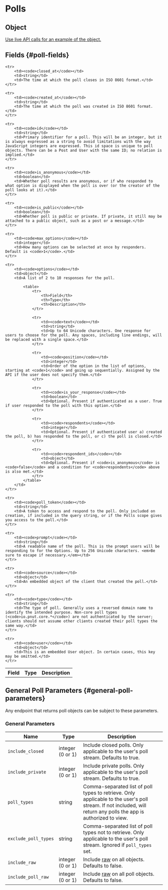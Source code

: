 # Polls


## Object

[Use live API calls for an example of the object.](/docs/api/resources/polls/lookup#get-polls-id)


## Fields {#poll-fields}

<table>
    <tr>
        <th>Field</th>
        <th>Type</th>
        <th>Description</th>
    </tr>

    <tr>
        <td><code>closed_at</code></td>
        <td>string</td>
        <td>The time at which the poll closes in ISO 8601 format.</td>
    </tr>

    <tr>
        <td><code>created_at</code></td>
        <td>string</td>
        <td>The time at which the poll was created in ISO 8601 format.</td>
    </tr>

    <tr>
        <td><code>id</code></td>
        <td>string</td>
        <td>Primary identifier for a poll. This will be an integer, but it is always expressed as a string to avoid limitations with the way JavaScript integers are expressed. This id space is unique to poll objects. There can be a Post and User with the same ID; no relation is implied.</td>
    </tr>

    <tr>
        <td><code>is_anonymous</code></td>
        <td>boolean</td>
        <td>Whether poll results are anonymous, or if who responded to what option is displayed when the poll is over (or the creator of the poll looks at it).</td>
    </tr>

    <tr>
        <td><code>is_public</code></td>
        <td>boolean</td>
        <td>Whether poll is public or private. If private, it still may be attached to a public object, such as a post or a message.</td>
    </tr>

    <tr>
        <td><code>max_options</code></td>
        <td>integer</td>
        <td>How many options can be selected at once by responders. Default is <code>1</code>.</td>
    </tr>

    <tr>
        <td><code>options</code></td>
        <td>object</td>
        <td>A list of 2 to 10 responses for the poll.

            <table>
                <tr>
                    <th>Field</th>
                    <th>Type</th>
                    <th>Description</th>
                </tr>

                <tr>
                    <td><code>text</code></td>
                    <td>string</td>
                    <td>Up to 64 Unicode characters. One response for users to choose for the poll. Any spaces, including line endings, will be replaced with a single space.</td>
                </tr>

                <tr>
                    <td><code>position</code></td>
                    <td>integer</td>
                    <td>Order of the option in the list of options, starting at <code>1</code> and going up sequentially. Assigned by the API if the user does not specify them.</td>
                </tr>

                <tr>
                    <td><code>is_your_response</code></td>
                    <td>boolean</td>
                    <td>Optional. Present if authenticated as a user. True if user responded to the poll with this option.</td>
                </tr>

                <tr>
                    <td><code>respondents</code></td>
                    <td>integer</td>
                    <td>Optional. Present if authenticated user a) created the poll, b) has responded to the poll, or c) the poll is closed.</td>
                </tr>

                <tr>
                    <td><code>respondent_ids</code></td>
                    <td>object</td>
                    <td>Optional. Present if <code>is_anonymous</code> is <code>false</code> and a condition for <code>respondents</code> above is also met.</td>
                </tr>
            </table>
        </td>
    </tr>

    <tr>
        <td><code>poll_token</code></td>
        <td>string</td>
        <td>A token to access and respond to the poll. Only included on creation, if included in the query string, or if the Polls scope gives you access to the poll.</td>
    </tr>

    <tr>
        <td><code>prompt</code></td>
        <td>string</td>
        <td>A readable name of the poll. This is the prompt users will be responding to for the Options. Up to 256 Unicode characters. <em>Be sure to escape if necessary.</em></td>
    </tr>

    <tr>
        <td><code>source</code></td>
        <td>object</td>
        <td>An embedded object of the client that created the poll.</td>
    </tr>

    <tr>
        <td><code>type</code></td>
        <td>string</td>
        <td>The type of poll. Generally uses a reversed domain name to identify the intended purpose. Non-core poll types (<code>io.pnut.core.*</code>) are not authenticated by the server; clients should not assume other clients created their poll types the same way.</td>
    </tr>

    <tr>
        <td><code>user</code></td>
        <td>object</td>
        <td>This is an embedded User object. In certain cases, this key may be omitted.</td>
    </tr>
</table>


## General Poll Parameters {#general-poll-parameters}

Any endpoint that returns poll objects can be subject to these parameters.

### General Parameters

Name|Type|Description
-|-|-
`include_closed`|integer (0 or 1)|Include closed polls. Only applicable to the user's poll stream. Defaults to true.
`include_private`|integer (0 or 1)|Include private polls. Only applicable to the user's poll stream. Defaults to true.
`poll_types`|string|Comma-separated list of poll types to retrieve. Only applicable to the user's poll stream. If not included, will return any polls the app is authorized to view.
`exclude_poll_types`|string|Comma-separated list of poll types not to retrieve. Only applicable to the user's poll stream. Ignored if `poll_types` set.
`include_raw`|integer (0 or 1)|Include [raw](../implementation/raw) on all objects. Defaults to false.
`include_poll_raw`|integer (0 or 1)|Include [raw](../implementation/raw) on all poll objects. Defaults to false.

